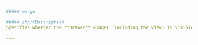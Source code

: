 ```yaml
---
##### merge

##### shortDescription
Specifies whether the **Drawer** widget (including the view) is visible.

---
```

